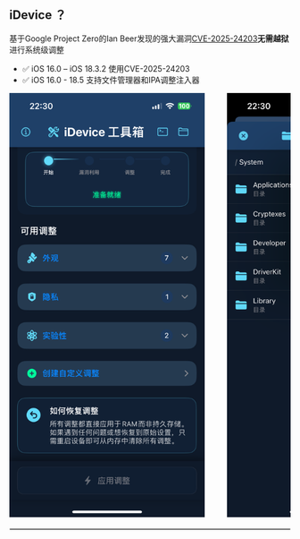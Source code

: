 ## iDevice ？

基于Google Project Zero的Ian Beer发现的强大漏洞[CVE-2025-24203](https://project-zero.issues.chromium.org/issues/391518636)**无需越狱**进行系统级调整
- ✅ iOS 16.0 – iOS 18.3.2 使用CVE-2025-24203
- ✅ iOS 16.0 - 18.5 支持文件管理器和IPA调整注入器

<!-- 图片左右排列 -->
<div style="display: flex; justify-content: space-evenly; align-items: center; width: 100%; overflow: auto; gap: 40px;">
    <img src="./3.PNG" width="350" />
    <img src="./4.PNG" width="350" />
    <img src="./2.PNG" width="350" />
    <img src="./1.PNG" width="350" />
</div>

<hr style="border: 1px solid #ccc; margin: 20px 0;">
